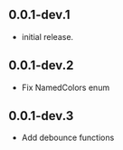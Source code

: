 ## 0.0.1-dev.1

* initial release.

## 0.0.1-dev.2

* Fix NamedColors enum

## 0.0.1-dev.3

* Add debounce functions
